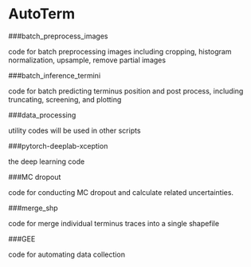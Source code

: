 # AutoTerm
###batch_preprocess_images

code for batch preprocessing images including cropping, histogram normalization, upsample, remove partial images

###batch_inference_termini

code for batch predicting terminus position and post process, including truncating, screening, and plotting

###data_processing

utility codes will be used in other scripts

###pytorch-deeplab-xception

the deep learning code

###MC dropout 

code for conducting MC dropout and calculate related uncertainties.

###merge_shp

code for merge individual terminus traces into a single shapefile

###GEE

code for automating data collection
